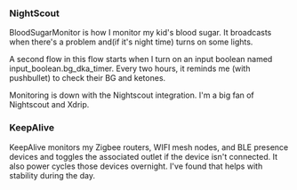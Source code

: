 ### NightScout
BloodSugarMonitor is how I monitor my kid's blood sugar. It broadcasts when there's a problem and(if it's night time) turns on some lights.

A second flow in this flow starts when I turn on an input boolean named input_boolean.bg_dka_timer. Every two hours, it reminds me (with pushbullet) to check their BG and ketones.

Monitoring is down with the Nightscout integration. I'm a big fan of Nightscout and Xdrip.

### KeepAlive
KeepAlive monitors my Zigbee routers, WIFI mesh nodes, and BLE presence devices and toggles the associated outlet if the device isn't connected. It also power cycles those devices overnight. I've found that helps with stability during the day.
